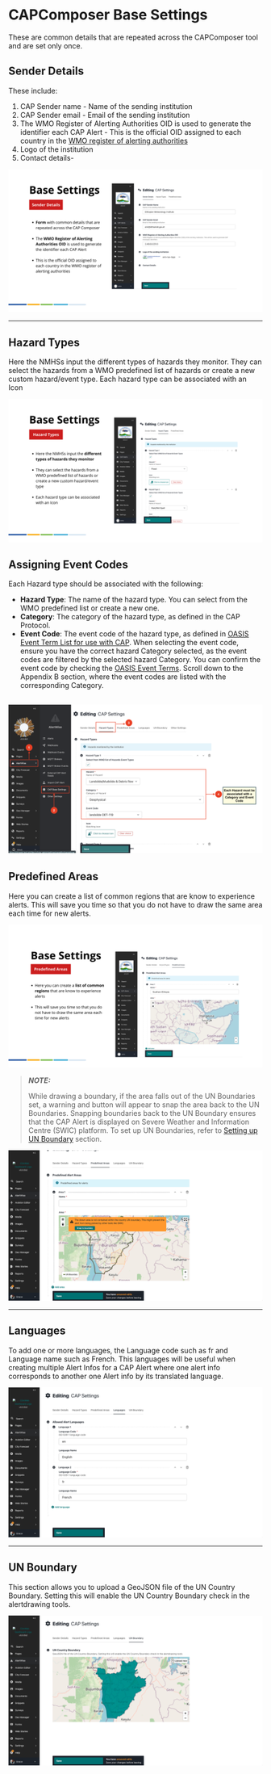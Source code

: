 # CAPComposer Base Settings

These are common details that are repeated across the CAPComposer tool and are set only once.

## Sender Details

These include:

1. CAP Sender name - Name of the sending institution
2. CAP Sender email - Email of the sending institution
3. The WMO Register of Alerting Authorities OID is used to generate the identifier each CAP Alert - This is the official
   OID assigned to each country in
   the [WMO register of alerting authorities](https://alertingauthority.wmo.int/authorities.php)
4. Logo of the institution
5. Contact details-

![CAP Sender Details](../../_static/images/cap/CAP_sender_details.png "CAP Sender Details")

---

## Hazard Types

Here the NMHSs input the different types of hazards they monitor. They can select the hazards from a WMO predefined list
of hazards or create a new custom hazard/event type. Each hazard type can be associated with an Icon

![CAP Hazard Types](../../_static/images/cap/CAP_hazard_types.png "CAP Hazard Types")

## Assigning Event Codes

Each Hazard type should be associated with the following:

- **Hazard Type**: The name of the hazard type. You can select from the WMO predefined list or create a new one.
- **Category**: The category of the hazard type, as defined in the CAP Protocol.
- **Event Code**: The event code of the hazard type, as defined
  in [OASIS Event Term List for use with CAP](https://docs.oasis-open.org/emergency/cap-etl/v1.2/cn01/cap-etl-v1.2-cn01.html).
  When selecting the event code, ensure you have the correct hazard Category selected, as the event codes are filtered
  by the selected hazard Category. You can confirm the event code by checking
  the [OASIS Event Terms](https://docs.oasis-open.org/emergency/cap-etl/v1.2/cn01/cap-etl-v1.2-cn01.html). Scroll down
  to the Appendix B section, where the event codes are listed with the corresponding Category.

![CAP Event Codes](../../_static/images/cap/cap_event_codes.png "CAP Event Codes")
---

## Predefined Areas

Here you can create a list of common regions that are know to experience alerts. This will save you time so that you do
not have to draw the same area each time for new alerts.

![CAP Predefined Areas](../../_static/images/cap/CAP_predefined_areas.png "CAP Predefined Areas")

> **_NOTE:_**
>
> While drawing a boundary, if the area falls out of the UN Boundaries set, a warning and button will appear to snap the
> area back to the UN Boundaries. Snapping boundaries back to the UN Boundary ensures that the CAP Alert is displayed on
> Severe Weather and Information Centre (SWIC) platform. To set up UN Boundaries, refer
> to [Setting up UN Boundary](#un-boundary) section.

![CAP UN Boundary](../../_static/images/cap/CAP_Boundary_warning.png "CAP UN Boundary")

<!-- # TODO: point to UN Boundary setup docs -->

---

## Languages

To add one or more languages, the Language code such as fr and Language name such as French. This languages will be
useful when creating multiple Alert Infos for a CAP Alert where one alert info corresponds to another one Alert info by
its translated language.

![CAP Languages](../../_static/images/cap/CAP_languages.png "CAP Languages")

---

## UN Boundary

This section allows you to upload a GeoJSON file of the UN Country Boundary. Setting this will enable the UN Country
Boundary check in the alertdrawing tools.

![CAP UN Boundary](../../_static/images/cap/CAP_UN_Boundary.png "CAP UN Boundary")
